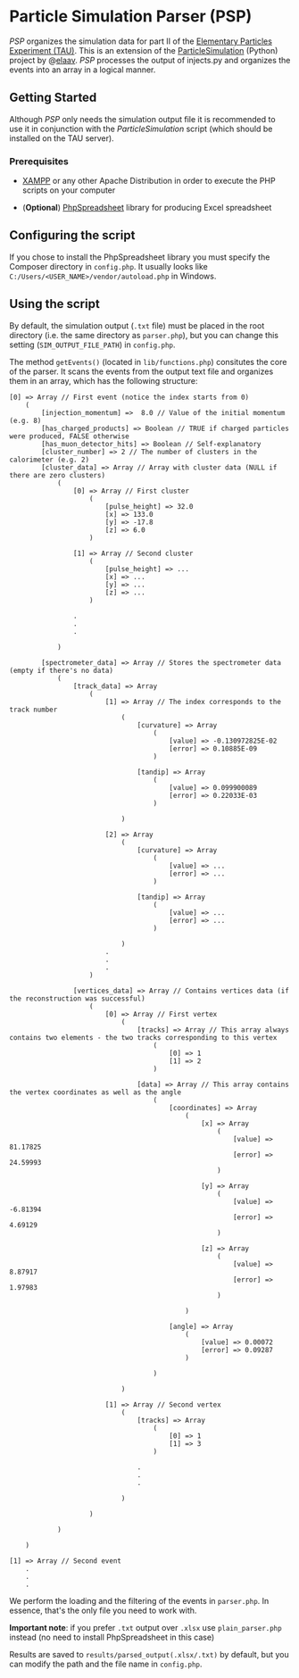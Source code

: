 # Particle Simulation Parser (PSP)

*PSP* organizes the simulation data for part II of the [Elementary Particles Experiment (TAU)](https://m.tau.ac.il/~lab3/PARTICLES/particles.html). This is an extension of the [ParticleSimulation](https://github.com/elaav/ParticleSimulation) (Python) project by @[elaav](https://github.com/elaav). *PSP* processes the output of injects.py and organizes the events into an array in a logical manner.

## Getting Started

Although *PSP* only needs the simulation output file it is recommended to use it in conjunction with the *ParticleSimulation* script (which should be installed on the TAU server).

### Prerequisites

* [XAMPP](https://www.apachefriends.org/index.html) or any other Apache Distribution in order to execute the PHP scripts on your computer

* (**Optional**) [PhpSpreadsheet](https://phpspreadsheet.readthedocs.io/en/latest/#installation) library for producing Excel spreadsheet

## Configuring the script

If you chose to install the PhpSpreadsheet library you must specify the Composer directory in `config.php`. It usually looks like `C:/Users/<USER_NAME>/vendor/autoload.php` in Windows.

## Using the script

By default, the simulation output (`.txt` file) must be placed in the root directory (i.e. the same directory as `parser.php`), but you can change this setting (`SIM_OUTPUT_FILE_PATH`) in `config.php`. 

The method `getEvents()` (located in `lib/functions.php`) consitutes the core of the parser. It scans the events from the output text file and organizes them in an array, which has the following structure:

```
[0] => Array // First event (notice the index starts from 0)
	(
		[injection_momentum] =>  8.0 // Value of the initial momentum (e.g. 8)
		[has_charged_products] => Boolean // TRUE if charged particles were produced, FALSE otherwise
		[has_muon_detector_hits] => Boolean // Self-explanatory
		[cluster_number] => 2 // The number of clusters in the calorimeter (e.g. 2)
		[cluster_data] => Array // Array with cluster data (NULL if there are zero clusters)
			(
				[0] => Array // First cluster
					(
						[pulse_height] => 32.0
						[x] => 133.0
						[y] => -17.8
						[z] => 6.0
					)

				[1] => Array // Second cluster
					(
						[pulse_height] => ...
						[x] => ...
						[y] => ...
						[z] => ...
					)
					
				.
				.
				.

			)

		[spectrometer_data] => Array // Stores the spectrometer data (empty if there's no data)
			(
				[track_data] => Array
					(
						[1] => Array // The index corresponds to the track number
							(
								[curvature] => Array
									(
										[value] => -0.130972825E-02
										[error] => 0.10885E-09
									)

								[tandip] => Array
									(
										[value] => 0.099900089
										[error] => 0.22033E-03
									)

							)

						[2] => Array
							(
								[curvature] => Array
									(
										[value] => ...
										[error] => ...
									)

								[tandip] => Array
									(
										[value] => ...
										[error] => ...
									)

							)
						.
						.
					    .
					)

				[vertices_data] => Array // Contains vertices data (if the reconstruction was successful)
					(
						[0] => Array // First vertex
							(
								[tracks] => Array // This array always contains two elements - the two tracks corresponding to this vertex
									(
										[0] => 1
										[1] => 2
									)

								[data] => Array // This array contains the vertex coordinates as well as the angle
									(
										[coordinates] => Array
											(
												[x] => Array
													(
														[value] => 81.17825
														[error] => 24.59993
													)

												[y] => Array
													(
														[value] => -6.81394
														[error] => 4.69129
													)

												[z] => Array
													(
														[value] => 8.87917
														[error] => 1.97983
													)

											)

										[angle] => Array
											(
												[value] => 0.00072
												[error] => 0.09287
											)

									)

							)

						[1] => Array // Second vertex
							(
								[tracks] => Array
									(
										[0] => 1
										[1] => 3
									)

								.
								.
								.

							)

					)

			)

	)
	
[1] => Array // Second event 
	.
	.
	.
```


We perform the loading and the filtering of the events in `parser.php`. In essence, that's the only file you need to work with.

**Important note**: if you prefer `.txt` output over `.xlsx` use `plain_parser.php` instead (no need to install PhpSpreadsheet in this case)

Results are saved to `results/parsed_output(.xlsx/.txt)` by default, but you can modify the path and the file name in `config.php`.
